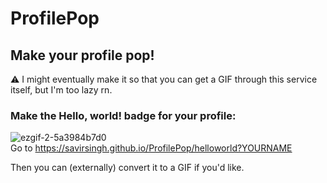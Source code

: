 # ProfilePop
## Make your profile pop!

⚠ I might eventually make it so that you can get a GIF through this service itself, but I'm too lazy rn.

### Make the Hello, world! badge for your profile:
![ezgif-2-5a3984b7d0](https://user-images.githubusercontent.com/84334654/181835988-18dc3331-2e92-4af2-85f6-be1bceea7780.gif)<br>
Go to https://savirsingh.github.io/ProfilePop/helloworld?YOURNAME

Then you can (externally) convert it to a GIF if you'd like.
